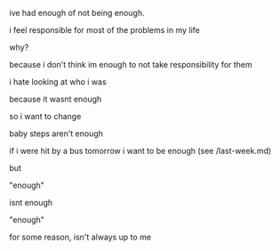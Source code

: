ive had enough of not being enough.

i feel responsible for most of the problems in my life

why?

because i don't think im enough to not take responsibility for them

i hate looking at who i was

because it wasnt enough

so i want to change

baby steps aren't enough

if i were hit by a bus tomorrow i want to be enough (see /last-week.md)

but

"enough"

isnt enough

"enough"

for some reason, isn't always up to me